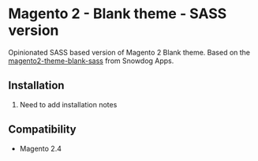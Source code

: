 # Magento 2 - Blank theme - SASS version

Opinionated SASS based version of Magento 2 Blank theme. Based on the [magento2-theme-blank-sass](https://github.com/SnowdogApps/magento2-theme-blank-sass) from Snowdog Apps.

## Installation
1. Need to add installation notes

## Compatibility
* Magento 2.4

